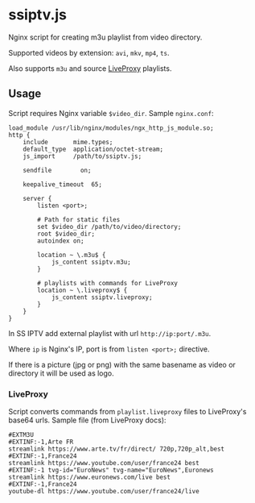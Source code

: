 # ssiptv.js

Nginx script for creating m3u playlist from video directory.

Supported videos by extension: `avi`, `mkv`, `mp4`, `ts`.

Also supports `m3u` and source [LiveProxy](https://liveproxy.github.io/url.html#liveproxy-command) playlists.

## Usage

Script requires Nginx variable `$video_dir`. Sample `nginx.conf`:

```nginx
load_module /usr/lib/nginx/modules/ngx_http_js_module.so;
http {
    include       mime.types;
    default_type  application/octet-stream;
    js_import     /path/to/ssiptv.js;

    sendfile        on;

    keepalive_timeout  65;

    server {
        listen <port>;

        # Path for static files
        set $video_dir /path/to/video/directory;
        root $video_dir;
        autoindex on;

        location ~ \.m3u$ {
            js_content ssiptv.m3u;
        }

        # playlists with commands for LiveProxy
        location ~ \.liveproxy$ {
            js_content ssiptv.liveproxy;
        }
    }
}
```

In SS IPTV add external playlist with url `http://ip:port/.m3u`.

Where `ip` is Nginx's IP, port is from `listen <port>;` directive.

If there is a picture (jpg or png) with the same basename as video or directory it will be used as logo.

### LiveProxy

Script converts commands from `playlist.liveproxy` files to LiveProxy's base64 urls. Sample file (from LiveProxy docs):

```m3u
#EXTM3U
#EXTINF:-1,Arte FR
streamlink https://www.arte.tv/fr/direct/ 720p,720p_alt,best
#EXTINF:-1,France24
streamlink https://www.youtube.com/user/france24 best
#EXTINF:-1 tvg-id="EuroNews" tvg-name="EuroNews",Euronews
streamlink https://www.euronews.com/live best
#EXTINF:-1,France24
youtube-dl https://www.youtube.com/user/france24/live
```
